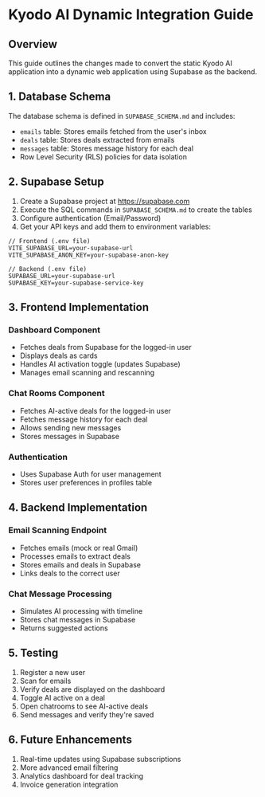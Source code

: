 # Kyodo AI Dynamic Integration Guide

## Overview

This guide outlines the changes made to convert the static Kyodo AI application into a dynamic web application using Supabase as the backend.

## 1. Database Schema

The database schema is defined in `SUPABASE_SCHEMA.md` and includes:

- `emails` table: Stores emails fetched from the user's inbox
- `deals` table: Stores deals extracted from emails
- `messages` table: Stores message history for each deal
- Row Level Security (RLS) policies for data isolation

## 2. Supabase Setup

1. Create a Supabase project at https://supabase.com
2. Execute the SQL commands in `SUPABASE_SCHEMA.md` to create the tables
3. Configure authentication (Email/Password)
4. Get your API keys and add them to environment variables:

```
// Frontend (.env file)
VITE_SUPABASE_URL=your-supabase-url
VITE_SUPABASE_ANON_KEY=your-supabase-anon-key

// Backend (.env file)
SUPABASE_URL=your-supabase-url
SUPABASE_KEY=your-supabase-service-key
```

## 3. Frontend Implementation

### Dashboard Component
- Fetches deals from Supabase for the logged-in user
- Displays deals as cards
- Handles AI activation toggle (updates Supabase)
- Manages email scanning and rescanning

### Chat Rooms Component
- Fetches AI-active deals for the logged-in user
- Fetches message history for each deal
- Allows sending new messages
- Stores messages in Supabase

### Authentication
- Uses Supabase Auth for user management
- Stores user preferences in profiles table

## 4. Backend Implementation

### Email Scanning Endpoint
- Fetches emails (mock or real Gmail)
- Processes emails to extract deals
- Stores emails and deals in Supabase
- Links deals to the correct user

### Chat Message Processing
- Simulates AI processing with timeline
- Stores chat messages in Supabase
- Returns suggested actions

## 5. Testing

1. Register a new user
2. Scan for emails
3. Verify deals are displayed on the dashboard
4. Toggle AI active on a deal
5. Open chatrooms to see AI-active deals
6. Send messages and verify they're saved

## 6. Future Enhancements

1. Real-time updates using Supabase subscriptions
2. More advanced email filtering
3. Analytics dashboard for deal tracking
4. Invoice generation integration
